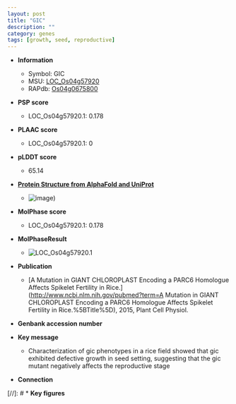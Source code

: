 ```yaml
---
layout: post
title: "GIC"
description: ""
category: genes
tags: [growth, seed, reproductive]
---
```


* **Information**  
    + Symbol: GIC  
    + MSU: [LOC_Os04g57920](http://rice.plantbiology.msu.edu/cgi-bin/ORF_infopage.cgi?orf=LOC_Os04g57920)  
    + RAPdb: [Os04g0675800](http://rapdb.dna.affrc.go.jp/viewer/gbrowse_details/irgsp1?name=Os04g0675800)  

* **PSP score**  
    + LOC_Os04g57920.1: 0.178 

* **PLAAC score**  
    + LOC_Os04g57920.1: 0 

* **pLDDT score**
    + 65.14

* **[Protein Structure from AlphaFold and UniProt](https://www.uniprot.org/uniprotkb/A0A0P0WG98/entry#structure)**
    + ![image](https://ricepsp.github.io/images/A/AF-A0A0P0WG98-F1.png))

* **MolPhase score**
    + LOC_Os04g57920.1: 0.178

* **MolPhaseResult**
    + ![LOC_Os04g57920.1](https://ricepsp.github.io/pictures/LOC_Os04g/LOC_Os04g57920.1.png)

* **Publication**  
    + [A Mutation in GIANT CHLOROPLAST Encoding a PARC6 Homologue Affects Spikelet Fertility in Rice.](http://www.ncbi.nlm.nih.gov/pubmed?term=A Mutation in GIANT CHLOROPLAST Encoding a PARC6 Homologue Affects Spikelet Fertility in Rice.%5BTitle%5D), 2015, Plant Cell Physiol.

* **Genbank accession number**  

* **Key message**  
    + Characterization of gic phenotypes in a rice field showed that gic exhibited defective growth in seed setting, suggesting that the gic mutant negatively affects the reproductive stage

* **Connection**  

[//]: # * **Key figures**  


